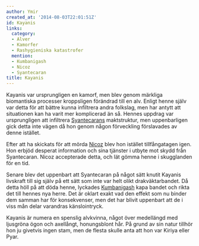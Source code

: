 ```yaml
---
author: Ymir
created_at: '2014-08-03T22:01:51Z'
id: Kayanis
links:
  category:
  - Alver
  - Kamorfer
  - Rashygieniska katastrofer
  mention:
  - Kumbanigash
  - Nicoz
  - Syantecaran
title: Kayanis
---
```


Kayanis var ursprungligen en kamorf, men blev genom märkliga biomantiska processer kroppsligen
förändrad till en alv. Enligt henne själv var detta för att bättre kunna infiltrera andra folkslag,
men har antytt att situationen kan ha varit mer komplicerad än så. Hennes uppdrag var ursprungligen
att infiltrera [Syantecarans] maktstruktur, men uppenbarligen gick detta inte vägen då hon genom
någon förveckling förslavades av denne istället.

Efter att ha skickats för att mörda [Nicoz] blev hon istället tillfångatagen igen. Hon erbjöd
desperat information och sina tjänster i utbyte mot skydd från Syantecaran. Nicoz accepterade detta,
och lät gömma henne i skugglanden för en tid.

Senare blev det uppenbart att Syantecaran på något sätt knutit Kayanis livskraft till sig själv på
ett sätt som inte var helt olikt drakväktarbandet. Då detta höll på att döda henne, lyckades
[Kumbanigash] kapa bandet och rikta det till hennes nya herre. Det är oklart exakt vad den effekt
som nu binder dem samman har för konsekvenser, men det har blivit uppenbart att de i viss mån delar
varandras känslointryck.

Kayanis är numera en spenslig alvkvinna, något över medellängd med ljusgröna ögon och axellångt,
honungsblont hår. På grund av sin natur tillhör hon ju givetvis ingen stam, men de flesta skulle
anta att hon var Kiriya eller Pyar.

  [Syantecarans]: Syantecaran
  [Nicoz]: Nicoz
  [Kumbanigash]: Kumbanigash